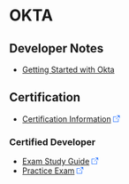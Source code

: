 # OKTA

## Developer Notes

* [Getting Started with Okta](Getting-Started-with-Okta-Course.md)

## Certification

* [Certification Information](https://www.okta.com/services/certification/) ![Link](../../foreign.png)

### Certified Developer

* [Exam Study Guide](https://www.okta.com/resources/developer-exam-study-guide/) ![Link](../../foreign.png)
* [Practice Exam](https://www.okta.com/okta-certification-premier-practice-exams/) ![Link](../../foreign.png)
